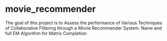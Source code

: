 # movie_recommender
The goal of this project is to Assess the performance of Various Techniques of Collaborative Filtering through a Movie Recommender System.
Naive and full EM Algorithm for Matrix Completion
